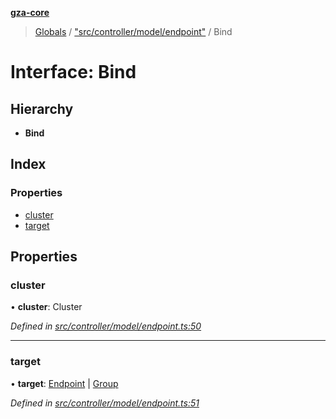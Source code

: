 **[gza-core](../README.md)**

> [Globals](../README.md) / ["src/controller/model/endpoint"](../modules/_src_controller_model_endpoint_.md) / Bind

# Interface: Bind

## Hierarchy

* **Bind**

## Index

### Properties

* [cluster](_src_controller_model_endpoint_.bind.md#cluster)
* [target](_src_controller_model_endpoint_.bind.md#target)

## Properties

### cluster

•  **cluster**: Cluster

*Defined in [src/controller/model/endpoint.ts:50](https://github.com/GrandeurSmart/gza-core/blob/master/src/src/controller/model/endpoint.ts#L50)*

___

### target

•  **target**: [Endpoint](../classes/_src_controller_model_endpoint_.endpoint.md) \| [Group](../classes/_src_controller_model_group_.group.md)

*Defined in [src/controller/model/endpoint.ts:51](https://github.com/GrandeurSmart/gza-core/blob/master/src/src/controller/model/endpoint.ts#L51)*
